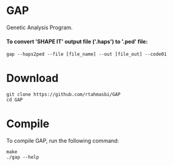 # GAP
Genetic Analysis Program.


#### To convert 'SHAPE IT' output file ('.haps') to '.ped' file:
    gap --haps2ped --file [file_name] --out [file_out] --code01


# Download
    git clone https://github.com/rtahmasbi/GAP
    cd GAP
    



# Compile
To compile GAP, run the following command:

    make
    ./gap --help



